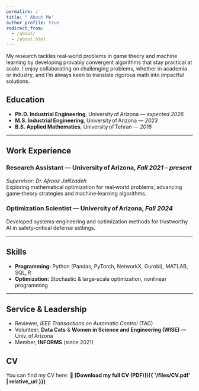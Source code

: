 ```yaml
---
permalink: /
title: " About Me"
author_profile: true
redirect_from: 
  - /about/
  - /about.html
---
```



My research tackles real‑world problems in game theory and machine learning by developing
provably convergent algorithms that stay practical at scale. I enjoy collaborating on challenging problems, whether in academia or industry,
and I’m always keen to translate rigorous math into impactful solutions.



## Education
- **Ph.D. Industrial Engineering**, University of Arizona — *expected 2026*  
- **M.S. Industrial Engineering**, University of Arizona — *2023*  
- **B.S. Applied Mathematics**, University of Tehran — *2016*

---

## Work Experience  
### Research Assistant — University of Arizona, *Fall 2021 – present*  
*Supervisor: Dr. Afrooz Jalilzadeh*  
Exploring mathematical optimization for real‑world problems; advancing game‑theory strategies and machine‑learning algorithms.

### Optimization Scientist — University of Arizona, *Fall 2024*   
Developed systems‑engineering and optimization methods for trustworthy AI in safety‑critical defense settings.

---

## Skills
- **Programming:** Python (Pandas, PyTorch, NetworkX, Gurobi), MATLAB, SQL, R  
- **Optimization:** Stochastic & large‑scale optimization, nonlinear programming

---

## Service & Leadership
- Reviewer, *IEEE Transactions on Automatic Control* (TAC)  
- Volunteer, **Data Cats** & **Women in Science and Engineering (WISE)** — Univ. of Arizona  
- Member, **INFORMS** (since 2021)

## CV
You can find my CV here: 
**📄 [Download my full CV (PDF)]({{ '/files/CV.pdf' | relative_url }})**
